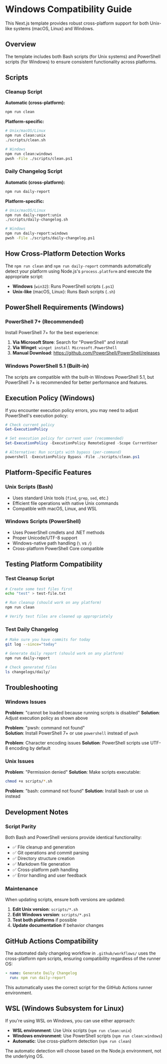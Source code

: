 # Windows Compatibility Guide

This Next.js template provides robust cross-platform support for both Unix-like systems (macOS, Linux) and Windows.

## Overview

The template includes both Bash scripts (for Unix systems) and PowerShell scripts (for Windows) to ensure consistent functionality across platforms.

## Scripts

### Cleanup Script

**Automatic (cross-platform):**

```bash
npm run clean
```

**Platform-specific:**

```bash
# Unix/macOS/Linux
npm run clean:unix
./scripts/clean.sh

# Windows
npm run clean:windows
pwsh -File ./scripts/clean.ps1
```

### Daily Changelog Script

**Automatic (cross-platform):**

```bash
npm run daily-report
```

**Platform-specific:**

```bash
# Unix/macOS/Linux
npm run daily-report:unix
./scripts/daily-changelog.sh

# Windows
npm run daily-report:windows
pwsh -File ./scripts/daily-changelog.ps1
```

## How Cross-Platform Detection Works

The `npm run clean` and `npm run daily-report` commands automatically detect your platform using Node.js's `process.platform` and execute the appropriate script:

- **Windows** (`win32`): Runs PowerShell scripts (`.ps1`)
- **Unix-like** (macOS, Linux): Runs Bash scripts (`.sh`)

## PowerShell Requirements (Windows)

### PowerShell 7+ (Recommended)

Install PowerShell 7+ for the best experience:

1. **Via Microsoft Store**: Search for "PowerShell" and install
2. **Via Winget**: `winget install Microsoft.PowerShell`
3. **Manual Download**: https://github.com/PowerShell/PowerShell/releases

### Windows PowerShell 5.1 (Built-in)

The scripts are compatible with the built-in Windows PowerShell 5.1, but PowerShell 7+ is recommended for better performance and features.

## Execution Policy (Windows)

If you encounter execution policy errors, you may need to adjust PowerShell's execution policy:

```powershell
# Check current policy
Get-ExecutionPolicy

# Set execution policy for current user (recommended)
Set-ExecutionPolicy -ExecutionPolicy RemoteSigned -Scope CurrentUser

# Alternative: Run scripts with bypass (per-command)
powershell -ExecutionPolicy Bypass -File ./scripts/clean.ps1
```

## Platform-Specific Features

### Unix Scripts (Bash)

- Uses standard Unix tools (`find`, `grep`, `sed`, etc.)
- Efficient file operations with native Unix commands
- Compatible with macOS, Linux, and WSL

### Windows Scripts (PowerShell)

- Uses PowerShell cmdlets and .NET methods
- Proper Unicode/UTF-8 support
- Windows-native path handling (`\` vs `/`)
- Cross-platform PowerShell Core compatible

## Testing Platform Compatibility

### Test Cleanup Script

```bash
# Create some test files first
echo "test" > test-file.txt

# Run cleanup (should work on any platform)
npm run clean

# Verify test files are cleaned up appropriately
```

### Test Daily Changelog

```bash
# Make sure you have commits for today
git log --since="today"

# Generate daily report (should work on any platform)
npm run daily-report

# Check generated files
ls changelogs/daily/
```

## Troubleshooting

### Windows Issues

**Problem**: "cannot be loaded because running scripts is disabled"
**Solution**: Adjust execution policy as shown above

**Problem**: "pwsh: command not found"  
**Solution**: Install PowerShell 7+ or use `powershell` instead of `pwsh`

**Problem**: Character encoding issues
**Solution**: PowerShell scripts use UTF-8 encoding by default

### Unix Issues

**Problem**: "Permission denied"
**Solution**: Make scripts executable:

```bash
chmod +x scripts/*.sh
```

**Problem**: "bash: command not found"
**Solution**: Install bash or use `sh` instead

## Development Notes

### Script Parity

Both Bash and PowerShell versions provide identical functionality:

- ✅ File cleanup and generation
- ✅ Git operations and commit parsing
- ✅ Directory structure creation
- ✅ Markdown file generation
- ✅ Cross-platform path handling
- ✅ Error handling and user feedback

### Maintenance

When updating scripts, ensure both versions are updated:

1. **Edit Unix version**: `scripts/*.sh`
2. **Edit Windows version**: `scripts/*.ps1`
3. **Test both platforms** if possible
4. **Update documentation** if behavior changes

## GitHub Actions Compatibility

The automated daily changelog workflow in `.github/workflows/` uses the cross-platform npm scripts, ensuring compatibility regardless of the runner OS:

```yaml
- name: Generate Daily Changelog
  run: npm run daily-report
```

This automatically uses the correct script for the GitHub Actions runner environment.

## WSL (Windows Subsystem for Linux)

If you're using WSL on Windows, you can use either approach:

- **WSL environment**: Use Unix scripts (`npm run clean:unix`)
- **Windows environment**: Use PowerShell scripts (`npm run clean:windows`)
- **Automatic**: Use cross-platform detection (`npm run clean`)

The automatic detection will choose based on the Node.js environment, not the underlying OS.
